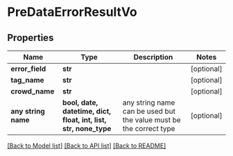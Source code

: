 # PreDataErrorResultVo


## Properties
Name | Type | Description | Notes
------------ | ------------- | ------------- | -------------
**error_field** | **str** |  | [optional] 
**tag_name** | **str** |  | [optional] 
**crowd_name** | **str** |  | [optional] 
**any string name** | **bool, date, datetime, dict, float, int, list, str, none_type** | any string name can be used but the value must be the correct type | [optional]

[[Back to Model list]](../README.md#documentation-for-models) [[Back to API list]](../README.md#documentation-for-api-endpoints) [[Back to README]](../README.md)


